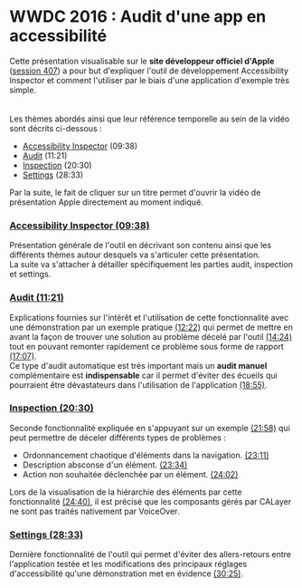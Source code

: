 # WWDC 2016 : Audit d'une app en accessibilité

<script>$(document).ready(function () {
    setBreadcrumb([{"label":"iOS", "url": "./criteria-ios.html"},
                   {"label":"WWDC", "url": "./criteria-ios-wwdc.html"},
                   {"label":"2016 - Audit d'une app en accessibilité"}
	]);
    addSubMenu([
        {"label":"Critères de conception","url":"criteria-ios-conception.html"}, 
        {"label":"Guide pour les développeurs","url":"criteria-ios-dev.html"},
        {"label":"VoiceOver","url":"lecteur-ecran-voiceover.html"},
        {"label":"WWDC","url":"criteria-ios-wwdc.html"},
        {"label":"Tests","url":"criteria-ios-test.html"}
    ]);
});</script>

<span data-menuitem="criteria-ios"></span>

Cette présentation visualisable sur le **site développeur officiel d'Apple** ([session 407](https://developer.apple.com/videos/play/wwdc2016/407/)) a pour but d'expliquer l'outil de développement <span lang="en">Accessibility Inspector</span> et comment l'utiliser par le biais d'une application d'exemple très simple.
</br><img style="max-width: 200px; height: auto;" alt="" src="./images/iOSdev/wwdc16-logo.png" />
<img style="max-width: 700px; height: auto;" alt="" src="./images/iOSdev/wwdc16-407.png" />
</br></br>Les thèmes abordés ainsi que leur référence temporelle au sein de la vidéo sont décrits ci-dessous :
- [Accessibility Inspector](#AccessibilityInspector) (09:38)
- [Audit](#Audit) (11:21)
- [Inspection](#Inspection) (20:30)
- [Settings](#Settings) (28:33)

Par la suite, le fait de cliquer sur un titre permet d'ouvrir la vidéo de présentation <span lang="en">Apple</span> directement au moment indiqué.

<a name="AccessibilityInspector"></a>
### [Accessibility Inspector (09:38)](https://developer.apple.com/videos/play/wwdc2016/407/?time=578)
Présentation générale de l'outil en décrivant son contenu ainsi que les différents thèmes autour desquels va s'articuler cette présentation.
</br><img style="max-width: 1000px; height: auto;" alt="" src="./images/iOSdev/wwdc16-407-AccessibilityInspector.png" />
</br>La suite va s'attacher à détailler spécifiquement les parties <span lang="en">audit</span>, <span lang="en">inspection</span> et <span lang="en">settings</span>.

<a name="Audit"></a>
### [Audit (11:21)](https://developer.apple.com/videos/play/wwdc2016/407/?time=681)
Explications fournies sur l'intérêt et l'utilisation de cette fonctionnalité avec une démonstration par un exemple pratique [(12:22)](https://developer.apple.com/videos/play/wwdc2016/407/?time=742) qui permet de mettre en avant la façon de trouver une solution au problème décelé par l'outil [(14:24)](https://developer.apple.com/videos/play/wwdc2016/407/?time=864) tout en pouvant remonter rapidement ce problème sous forme de rapport [(17:07)](https://developer.apple.com/videos/play/wwdc2016/407/?time=1027).
</br><img style="max-width: 600px; height: auto;" alt="" src="./images/iOSdev/wwdc16-407-Audit.png" />
</br>Ce type d'audit automatique est très important mais un **audit manuel** complémentaire est **indispensable** car il permet d'éviter des écueils qui pourraient être dévastateurs dans l'utilisation de l'application [(18:55)](https://developer.apple.com/videos/play/wwdc2016/407/?time=1135).

<a name="Inspection"></a>
### [Inspection (20:30)](https://developer.apple.com/videos/play/wwdc2016/407/?time=1230)
Seconde fonctionnalité expliquée en s'appuyant sur un exemple [(21:58)](https://developer.apple.com/videos/play/wwdc2016/407/?time=1318) qui peut permettre de déceler différents types de problèmes :
- Ordonnancement chaotique d'éléments dans la navigation. [(23:11)](https://developer.apple.com/videos/play/wwdc2016/407/?time=1391)
- Description absconse d'un élément. [(23:34)](https://developer.apple.com/videos/play/wwdc2016/407/?time=1414)
- Action non souhaitée déclenchée par un élément. [(24:02)](https://developer.apple.com/videos/play/wwdc2016/407/?time=1442)

Lors de la visualisation de la hiérarchie des éléments par cette fonctionnalité [(24:40)](https://developer.apple.com/videos/play/wwdc2016/407/?time=1480), il est précisé que les composants gérés par <span lang="en">CALayer</span> ne sont pas traités nativement par <span lang="en">VoiceOver</span>.
</br><img style="max-width: 600px; height: auto;" alt="" src="./images/iOSdev/wwdc16-407-Inspection.png" />

<a name="Settings"></a>
### [Settings (28:33)](https://developer.apple.com/videos/play/wwdc2016/407/?time=1713)
Dernière fonctionnalité de l'outil qui permet d'éviter des allers-retours entre l'application testée et les modifications des principaux réglages d'accessibilité qu'une démonstration met en évidence [(30:25)](https://developer.apple.com/videos/play/wwdc2016/407/?time=1825).
</br><img style="max-width: 600px; height: auto;" alt="" src="./images/iOSdev/wwdc16-407-Settings.png" />

<!--  This file is part of a11y-guidelines | Our vision of mobile & web accessibility guidelines and best practices, with valid/invalid examples.
 Copyright (C) 2016  Orange SA
 See the Creative Commons Legal Code Attribution-ShareAlike 3.0 Unported License for more details (LICENSE file). -->